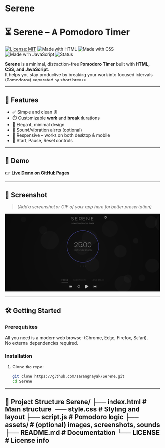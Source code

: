 # Serene
# ⏳ Serene – A Pomodoro Timer

[![License: MIT](https://img.shields.io/badge/License-MIT-yellow.svg)](LICENSE)
![Made with HTML](https://img.shields.io/badge/HTML-5-orange?logo=html5)
![Made with CSS](https://img.shields.io/badge/CSS-3-blue?logo=css3)
![Made with JavaScript](https://img.shields.io/badge/JavaScript-ES6-yellow?logo=javascript)
![Status](https://img.shields.io/badge/Status-Active-brightgreen)

**Serene** is a minimal, distraction-free **Pomodoro Timer** built with **HTML, CSS, and JavaScript**.  
It helps you stay productive by breaking your work into focused intervals (Pomodoros) separated by short breaks.  

---

## 🌿 Features

- ✅ Simple and clean UI  
- ⏱️ Customizable **work** and **break** durations  
- 🎨 Elegant, minimal design  
- 🎵 Sound/vibration alerts (optional)  
- 📱 Responsive – works on both desktop & mobile  
- 🔄 Start, Pause, Reset controls  

---

## 🚀 Demo

👉 [**Live Demo on GitHub Pages**](https://sarangnayak.github.io/Serene/)  

---

## 📸 Screenshot

> *(Add a screenshot or GIF of your app here for better presentation)*  

![Serene Pomodoro Screenshot](./preview.png)  
<!-- Or use a GIF for demo: ![Demo](./assets/demo.gif) -->

---

## 🛠️ Getting Started

### Prerequisites
All you need is a modern web browser (Chrome, Edge, Firefox, Safari).  
No external dependencies required.  

### Installation

1. Clone the repo:
   ```bash
   git clone https://github.com/sarangnayak/Serene.git
   cd Serene
---
📂 Project Structure
Serene/
├── index.html      # Main structure
├── style.css       # Styling and layout
├── script.js       # Pomodoro logic
├── assets/         # (optional) images, screenshots, sounds
├── README.md       # Documentation
└── LICENSE         # License info
---
